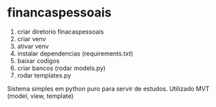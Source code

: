# financaspessoais

1) criar diretorio finacaspessoais
2) criar venv
3) ativar venv
4) instalar dependencias (requirements.txt)
5) baixar codigos
6) criar bancos (rodar models.py)
7) rodar templates.py

Sistema simples em python puro para servir de estudos. Utilizado MVT (model, view, template)
